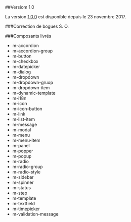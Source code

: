 ##Versiom 1.0

La version <a href='https://github.com/ulaval/modul-components/releases/tag/v1.0.0'>1.0.0</a> est disponible depuis le 23 novembre 2017.

###Correction de bogues
 S. O.

 ###Composants livrés
 <ul>
    <li>m-accordion</li>
    <li>m-accordion-group</li>
    <li>m-button</li>
    <li>m-checkbox</li>
    <li>m-datepicker</li>
    <li>m-dialog</li>
    <li>m-dropdown</li>
    <li>m-dropdown-gruop</li>
    <li>m-dropdown-item</li>
    <li>m-dynamic-template</li>
    <li>m-i18n</li>
    <li>m-icon</li>
    <li>m-icon-button</li>
    <li>m-link</li>
    <li>m-list-item</li>
    <li>m-message</li>
    <li>m-modal</li>
    <li>m-menu</li>
    <li>m-menu-item</li>
    <li>m-panel</li>
    <li>m-popper</li>
    <li>m-popup</li>
    <li>m-radio</li>
    <li>m-radio-group</li>
    <li>m-radio-style</li>
    <li>m-sidebar</li>
    <li>m-spinner</li>
    <li>m-status</li>
    <li>m-step</li>
    <li>m-template</li>
    <li>m-textfield</li>
    <li>m-timepicker</li>
    <li>m-validation-message</li>
 </ul>